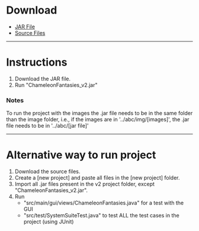 # Download

* [JAR File](https://cdn.rawgit.com/vsychen/chameleonfantasies/74ed835d/v2/ChameleonFantasies_v2.jar)
* [Source Files](https://github.com/vsychen/chameleonfantasies/tree/master/v2)

---

# Instructions

1. Download the JAR file.
2. Run "ChameleonFantasies_v2.jar"

### Notes

To run the project with the images the .jar file needs to be in the same folder than the image folder, i.e., if the images are in '../abc/img/[images]', the .jar file needs to be in '../abc/[jar file]'

---
# Alternative way to run project

1. Download the source files.
2. Create a [new project] and paste all files in the [new project] folder.
3. Import all .jar files present in the v2 project folder, except "ChameleonFantasies_v2.jar".
4. Run
   * "src/main/gui/views/ChameleonFantasies.java" for a test with the GUI
   * "src/test/SystemSuiteTest.java" to test ALL the test cases in the project (using JUnit)